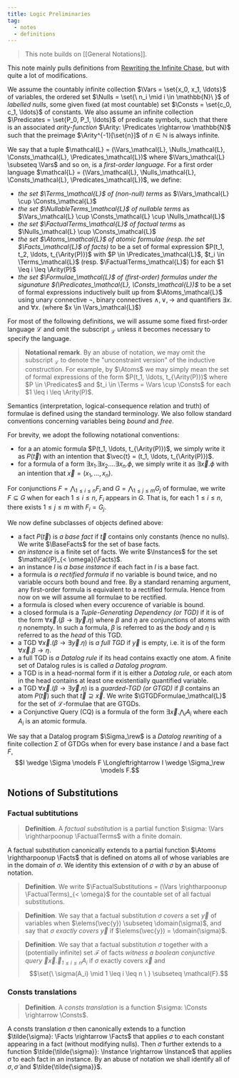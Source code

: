 ```yaml
---
title: Logic Preliminaries
tag:
  - notes
  - definitions
---
```


> This note builds on [[General Notations]].

This note mainly pulls definitions from [Rewriting the Infinite Chase](https://krr-oxford.github.io/Guarded-saturation/files/p2537-benedikt-long.pdf), but with quite a lot of modifications.

We assume the countably infinite collection $\Vars = \set{x_0, x_1, \ldots}$ of variables, the ordered set $\Nulls = \set{\ n_i \mid i \in \mathbb{N}\ }$ of *labelled nulls*, some given fixed (at most countable) set $\Consts = \set{c_0, c_1, \ldots}$ of constants. We also assume an infinite collection $\Predicates = \set{P_0, P_1, \ldots}$ of predicate symbols, such that there is an associated *arity-function* $\Arity: \Predicates \rightarrow \mathbb{N}$ such that the preimage $\Arity^{-1}[\set{n}]$ of $n \in \mathbb{N}$ is always infinite.

We say that a tuple $\mathcal{L} = (\Vars_\mathcal{L}, \Nulls_\mathcal{L}, \Consts_\mathcal{L}, \Predicates_\mathcal{L})$ where $\Vars_\mathcal{L} \subseteq \Vars$ and so on, is a *first-order language*. For a first order language $\mathcal{L} = (\Vars_\mathcal{L}, \Nulls_\mathcal{L}, \Consts_\mathcal{L}, \Predicates_\mathcal{L})$, we define:
 - *the set $\Terms_\mathcal{L}$ of (non-null) terms* as $\Vars_\mathcal{L} \cup \Consts_\mathcal{L}$
 - *the set $\NullableTerms_\mathcal{L}$ of nullable terms* as $\Vars_\mathcal{L} \cup \Consts_\mathcal{L} \cup \Nulls_\mathcal{L}$
 - _the set $\FactualTerms_\mathcal{L}$ of factual terms_ as $\Nulls_\mathcal{L} \cup \Consts_\mathcal{L}$
 - _the set $\Atoms_\mathcal{L}$ of atomic formulae (resp. the set $\Facts_\mathcal{L}$ of facts)_ to be a set of formal expression $P(t_1, t_2, \ldots, t_{\Arity(P)})$ with $P \in \Predicates_\mathcal{L}$, $t_i \in \Terms_\mathcal{L}$ (resp. $\FactualTerms_\mathcal{L}$) for each $1 \leq i \leq \Arity(P)$
 - *the set $\Formulae_\mathcal{L}$ of (first-order) formulas under the sigunature $(\Predicates_\mathcal{L}, \Consts_\mathcal{L})$* to be a set of formal expressions inductively built up from $\Atoms_\mathcal{L}$ using unary connective $\neg$, binary connectives $\wedge, \vee, \rightarrow$ and quantifiers $\exists x.$ and $\forall x.$ (where $x \in \Vars_\mathcal{L}$)

For most of the following definitions, we will assume some fixed first-order language $\mathcal{L}$ and omit the subscript $_\mathcal{L}$ unless it becomes necessary to specify the language. 

> **Notational remark**. By an abuse of notation, we may omit the subscript $_\mathcal{L}$ to denote the "unconstraint version" of the inductive construction. For example, by $\Atoms$ we may simply mean the set of formal expressions of the form $P(t_1, \ldots, t_{\Arity(P)})$ where $P \in \Predicates$ and $t_i \in \Terms = \Vars \cup \Consts$ for each $1 \leq i \leq \Arity(P)$.

Semantics (interpretation, logical-consequence relation and truth) of formulae is defined using the standard terminology. We also follow standard conventions concerning variables being *bound* and *free*.

For brevity, we adopt the following notational conventions:
  - for a an atomic formula $P(t_1, \ldots, t_{\Arity(P)})$, we simply write it as $P(\vec{t})$ with an intention that $\vec{t} = (t_1, \ldots, t_{\Arity(P)})$.
  - for a formula of a form $\exists x_1. \exists x_2. \ldots \exists x_n. \phi$, we simply write it as $\exists \vec{x}. \phi$ with an intention that $\vec{x} = (x_1, \ldots, x_n)$.

For conjunctions $F = \bigwedge_{1 \leq i \leq n} F_i$ and $G = \bigwedge_{1 \leq j \leq m} G_j$ of formulae, we write $F \subseteq G$ when for each $1 \leq i \leq n$, $F_i$ appears in $G$. That is, for each $1 \leq i \leq n$, there exists $1 \leq j \leq m$ with $F_i = G_j$.

We now define subclasses of objects defined above:
  - a fact $P(\vec{t})$ is *a base fact* if $\vec{t}$ contains only constants (hence no nulls). We write $\BaseFacts$ for the set of base facts.
  - *an instance* is a finite set of facts. We write $\Instances$ for the set $\mathcal{P}_{< \omega}(\Facts)$.
  - an instance $I$ is *a base instance* if each fact in $I$ is a base fact.
  - a formula is *a rectified formula* if no variable is bound twice, and no variable occurs both bound and free. By a standard renaming argument, any first-order formula is equivalent to a rectified formula. Hence from now on we will assume all formulae to be rectified.
  - a formula is closed when every occurence of variable is bound.
  - a closed formula is a *Tuple-Generating Dependency (or TGD)* if it is of the form $\forall \vec{x}. (\beta \rightarrow \exists \vec{y}. \eta)$ where $\beta$ and $\eta$ are conjunctions of atoms with $\eta$ nonempty. In such a formula, $\beta$ is referred to as the *body* and $\eta$ is referred to as the *head* of this TGD.
  - a TGD $\forall \vec{x}. (\beta \rightarrow \exists \vec{y}. \eta)$ is *a full TGD* if $\vec{y}$ is empty, i.e. it is of the form $\forall \vec{x}. \beta \rightarrow \eta$.
  - a full TGD is *a Datalog rule* if its head contains exactly one atom. A finite set of Datalog rules is is called *a Datalog program*.
  - a TGD is in a head-normal form if it is either a *Datalog rule*, or each atom in the head contains at least one existentially quantified variable.
  - a TGD $\forall \vec{x}. (\beta \rightarrow \exists \vec{y}. \eta)$ is a *guarded-TGD (or GTGD)* if $\beta$ contains an atom $P(\vec{t})$ such that $\vec{t} \supseteq \vec{x}$. We write $\GTGDFormulae_\mathcal{L}$ for the set of $\mathcal{L}$-formulae that are GTGDs.
  - a Conjunctive Query (CQ) is a formula of the form $\exists \vec{x}. \bigwedge_i A_i$ where each $A_i$ is an atomic formula.

We say that a Datalog program $\Sigma_\rew$ is a *Datalog rewriting* of a finite collection $\Sigma$ of GTDGs when for every base instance $I$ and a base fact $F$, $$I \wedge \Sigma \models F \Longleftrightarrow I \wedge \Sigma_\rew \models F.$$

## Notions of Substitutions

### Factual subtitutions

> **Definition**. A *factual substitution* is a partial function $\sigma: \Vars \rightharpoonup \FactualTerms$ with a finite domain.

A factual substitution canonically extends to a partial function $\Atoms \rightharpoonup \Facts$ that is defined on atoms all of whose variables are in the domain of $\sigma$. We identity this extension of $\sigma$ with $\sigma$ by an abuse of notation.

> **Definition**. We write $\FactualSubstitutions = (\Vars \rightharpoonup \FactualTerms)_{< \omega}$ for the countable set of all factual substitutions.

> **Definition**. We say that a factual substitution $\sigma$ *covers* a set $\vec{y}$ of variables when $\elems(\vec{y}) \subseteq \domain(\sigma)$, and say that $\sigma$ *exactly covers $\vec{y}$* if $\elems(\vec{y}) = \domain(\sigma)$.

> **Definition**. We say that a factual substitution $\sigma$ together with a (potentially infinite) set $\mathcal{F}$ of facts *witness a boolean conjunctive query $\exists \vec{x}. \bigwedge_{1 \leq i \leq n} A_i$* if $\sigma$ exactly covers $\vec{x}$ and $$\set{\ \sigma(A_i) \mid 1 \leq i \leq n \ } \subseteq \mathcal{F}.$$

### Consts translations

> **Definition**. A *consts translation* is a function $\sigma: \Consts \rightarrow \Consts$.

A consts translation $\sigma$ then canonically extends to a function $\tilde{\sigma}: \Facts \rightarrow \Facts$ that applies $\sigma$ to each constant appearing in a fact (without modifying nulls). Then $\tilde{\sigma}$ further extends to a function $\tilde{\tilde{\sigma}}: \Instance \rightarrow \Instance$ that applies $\tilde{\sigma}$ to each fact in an instance. By an abuse of notation we shall identify all of $\sigma, \tilde{\sigma}$ and $\tilde{\tilde{\sigma}}$.
